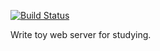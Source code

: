 [![Build Status](https://travis-ci.org/kogai/henacat.svg?branch=master)](https://travis-ci.org/kogai/henacat)

Write toy web server for studying.
